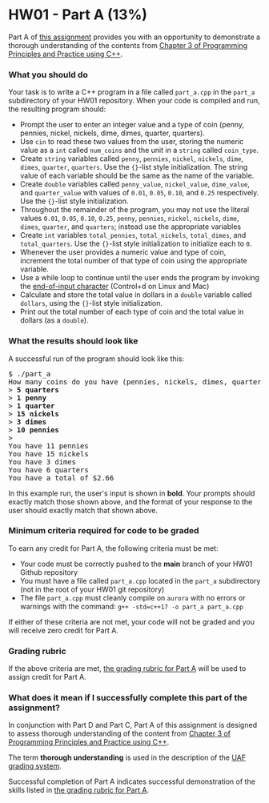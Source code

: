 # HW01 - Part A (13%)

Part A of [this assignment](../README.md) provides you with an opportunity to demonstrate a thorough understanding of the contents from [Chapter 3 of Programming Principles and Practice using C++][textbook].

### What you should do

Your task is to write a C++ program in a file called `part_a.cpp` in the `part_a` subdirectory of your HW01 repository. When your code is compiled and run, the resulting program should:
* Prompt the user to enter an integer value and a type of coin (penny, pennies, nickel, nickels, dime, dimes, quarter, quarters).
* Use `cin` to read these two values from the user, storing the numeric value as a `int` called `num_coins` and the unit in a `string` called `coin_type`.
* Create `string` variables called `penny`, `pennies`, `nickel`, `nickels`, `dime`, `dimes`, `quarter`, `quarters`. Use the `{}`-list style initialization. The string value of each variable should be the same as the name of the variable.
* Create `double` variables called `penny_value`, `nickel_value`, `dime_value`, and `quarter_value` with values of `0.01`, `0.05`, `0.10`, and `0.25` respectively. Use the `{}`-list style initialization.
* Throughout the remainder of the program, you may not use the literal values `0.01`, `0.05`, `0.10`, `0.25`, `penny`, `pennies`, `nickel`, `nickels`, `dime`, `dimes`, `quarter`, and `quarters`; instead use the appropriate variables
* Create `int` variables `total_pennies`, `total_nickels`, `total_dimes`, and `total_quarters`. Use the `{}`-list style initialization to initialize each to `0`.
* Whenever the user provides a numeric value and type of coin, increment the total number of that type of coin using the appropriate variable.
* Use a while loop to continue until the user ends the program by invoking the [end-of-input character](https://en.wikipedia.org/wiki/End-of-Transmission_character) (Control+d on Linux and Mac)
* Calculate and store the total value in dollars in a `double` variable called `dollars`, using the `{}`-list style initialization.
* Print out the total number of each type of coin and the total value in dollars (as a `double`).


### What the results should look like

A successful run of the program should look like this:
<pre>$ ./part_a 
How many coins do you have (pennies, nickels, dimes, quarters)? 
> <b>5 quarters</b>
> <b>1 penny</b>
> <b>1 quarter</b>
> <b>15 nickels</b>
> <b>3 dimes</b>
> <b>10 pennies</b>
> 
You have 11 pennies
You have 15 nickels
You have 3 dimes
You have 6 quarters
You have a total of $2.66
</pre>

In this example run, the user's input is shown in **bold**.
Your prompts should exactly match those shown above, and the format of your response to the user should exactly match that shown above.

### Minimum criteria required for code to be graded

To earn any credit for Part A, the following criteria must be met:
* Your code must be correctly pushed to the **main** branch of your HW01 Github repository
* You must have a file called `part_a.cpp` located in the `part_a` subdirectory (not in the root of your HW01 git repository)
* The file `part_a.cpp` must cleanly compile on `aurora` with no errors or warnings with the command: `g++ -std=c++17 -o part_a part_a.cpp`

If either of these criteria are not met, your code will not be graded and you will receive zero credit for Part A.


### Grading rubric

If the above criteria are met, [the grading rubric for Part A](rubric.tsv) will be used to assign credit for Part A.


### What does it mean if I successfully complete this part of the assignment?

In conjunction with Part D and Part C, Part A of this assignment is designed to assess thorough understanding of the content from [Chapter 3 of Programming Principles and Practice using C++][textbook].

The term **thorough understanding** is used in the description of the [UAF grading system](https://catalog.uaf.edu/academics-regulations/grading-system-gpa-computation).

Successful completion of Part A indicates successful demonstration of the skills listed in [the grading rubric for Part A](rubric.tsv).


[textbook]: https://learning.oreilly.com/library/view/programming-principles-and/9780133796759/ch03.xhtml#ch03

